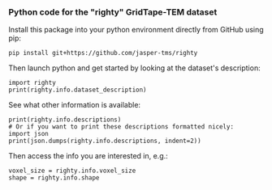 ### Python code for the "righty" GridTape-TEM dataset

Install this package into your python environment directly from GitHub using pip:

    pip install git+https://github.com/jasper-tms/righty

Then launch python and get started by looking at the dataset's description:

    import righty
    print(righty.info.dataset_description)

See what other information is available:

    print(righty.info.descriptions)
    # Or if you want to print these descriptions formatted nicely:
    import json
    print(json.dumps(righty.info.descriptions, indent=2))
    
Then access the info you are interested in, e.g.:

    voxel_size = righty.info.voxel_size
    shape = righty.info.shape
    

